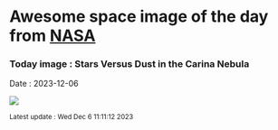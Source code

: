 
# Awesome space image of the day from [NASA](https://api.nasa.gov/)

### Today image : Stars Versus Dust in the Carina Nebula
Date : 2023-12-06

![](https://apod.nasa.gov/apod/image/2312/TorchedDust_HubbleMecone_960.jpg)

<small>Latest update : Wed Dec  6 11:11:12 2023</small>
        